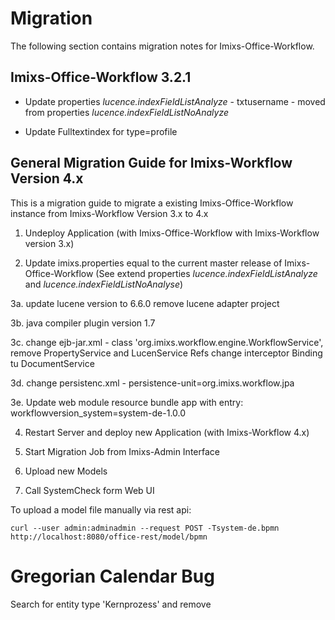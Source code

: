 # Migration

The following section contains migration notes for Imixs-Office-Workflow. 


## Imixs-Office-Workflow 3.2.1

* Update  properties _lucence.indexFieldListAnalyze_ - txtusername - moved from  properties _lucence.indexFieldListNoAnalyze_

* Update Fulltextindex for type=profile





## General Migration Guide for Imixs-Workflow Version 4.x

This is a migration guide to migrate a existing Imixs-Office-Workflow instance from Imixs-Workflow Version 3.x to 4.x


 1. Undeploy Application (with Imixs-Office-Workflow with Imixs-Workflow version 3.x)

 2. Update imixs.properties equal to the current master release of Imixs-Office-Workflow (See extend properties _lucence.indexFieldListAnalyze_ and _lucence.indexFieldListNoAnalyse_)
 
 3a. update lucene version to 6.6.0 
     remove lucene adapter project
     
 3b. java compiler plugin version 1.7
 
 3c. change ejb-jar.xml - class 'org.imixs.workflow.engine.WorkflowService', 
     remove PropertyService and LucenService Refs
	 change interceptor Binding tu DocumentService
	 
 3d. change persistenc.xml - persistence-unit=org.imixs.workflow.jpa	 	 
	 
 3e. Update web module resource bundle app with entry: 
      workflowversion_system=system-de-1.0.0	 
	 
 4. Restart Server and deploy new Application (with Imixs-Workflow 4.x) 
  
 5. Start Migration Job from Imixs-Admin Interface
 
 6. Upload new Models
 
 7. Call SystemCheck form Web UI 
 
To upload a model file manually via rest api:

	curl --user admin:adminadmin --request POST -Tsystem-de.bpmn http://localhost:8080/office-rest/model/bpmn






# Gregorian Calendar Bug

Search for entity type 'Kernprozess' and remove
 